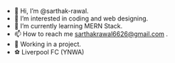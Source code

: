 - 👋 Hi, I’m @sarthak-rawal.
- 👀 I’m interested in coding and web designing.
- 🌱 I’m currently learning MERN Stack.
- 📫 How to reach me sarthakrawal6626@gmail.com .
- 📂 Working in a project.
- ⚽ Liverpool FC (YNWA)



<!---
sarthak-rawal/sarthak-rawal is a ✨ special ✨ repository because its `README.md` (this file) appears on your GitHub profile.
You can click the Preview link to take a look at your changes.
--->
